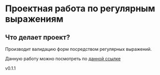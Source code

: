 # Проектная работа по регулярным выражениям
## Что делает проект?
Производит валидацию форм посредством регулярных выражений.

   Данную работу можно посмотреть по [данной ссылке](https://dazkz.github.io/forms/)

v0.1.1

